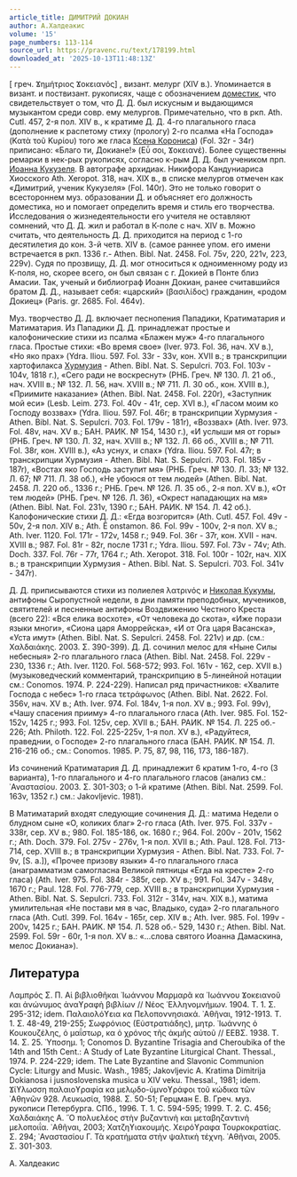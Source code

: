 ```yaml
---
article_title: ДИМИТРИЙ ДОКИАН
author: А.Халдеакис
volume: '15'
page_numbers: 113-114
source_url: https://pravenc.ru/text/178199.html
downloaded_at: '2025-10-13T11:48:13Z'
---
```


[
греч. Ϫημήτριος Ϫοκειανός]
, визант. мелург (XIV в.). Упоминается в визант. и поствизант. рукописях, чаще с обозначением [доместик](https://pravenc.ru/text/доместик.html), что свидетельствует о том, что Д. Д. был искусным и выдающимся музыкантом среди совр. ему мелургов. Примечательно, что в ркп. Ath. Cutl. 457, 2-я пол. XIV в., к кратиме Д. Д. 4-го плагального гласа (дополнение к распетому стиху (прологу) 2-го псалма «На Господа» (Κατὰ τοῦ Κυρίου) того же гласа [Ксена Корониса](<https://pravenc.ru/text/Ксена Корониса.html>)) (Fol. 32r - 34r) приписано: «Благо ти, Докиане!» (Εὖ σοι, Ϫοκειανέ). Более существенны ремарки в нек-рых рукописях, согласно к-рым Д. Д. был учеником прп. [Иоанна Кукузеля](<https://pravenc.ru/text/Иоанна Кукузеля.html>). В автографе архидиак. Никифора Кандуниариса Хиосского Ath. Xeropot. 318, нач. XIX в., в списке мелургов отмечен как «Димитрий, ученик Кукузеля» (Fol. 140r). Это не только говорит о всеcтороннем муз. образовании Д. и объясняет его должность доместика, но и помогает определить время и стиль его творчества. Исследования о жизнедеятельности его учителя не оставляют сомнений, что Д. Д. жил и работал в К-поле с нач. XIV в. Можно считать, что деятельность Д. Д. приходится на период с 1-го десятилетия до кон. 3-й четв. XIV в. (самое раннее упом. его имени встречается в ркп. 1336 г.- Athen. Bibl. Nat. 2458. Fol. 75v, 220, 221v, 223, 229v). Судя по прозвищу, Д. Д. мог относиться к одноименному роду из К-поля, но, скорее всего, он был связан с г. Докией в Понте близ Амасии. Так, ученый и библиограф Иоанн Докиан, ранее считавшийся братом Д. Д., называет себя: «царский» (βασιλίδος) гражданин, «родом Докиец» (Paris. gr. 2685. Fol. 464v).

Муз. творчество Д. Д. включает песнопения Пападики, Кратиматария и Матиматария. Из Пападики Д. Д. принадлежат простые и калофонические стихи из псалма «Блажен муж» 4-го плагального гласа. Простые стихи: «Во время свое» (Iver. 973. Fol. 36, нач. XV в.), «Но яко прах» (Ydra. Iliou. 597. Fol. 33r - 33v, кон. XVII в.; в транскрипции хартофилакса [Хурмузия](https://pravenc.ru/text/Хурмузия.html) - Athen. Bibl. Nat. S. Sepulcri. 703. Fol. 103v - 104v, 1818 г.), «Сего ради не воскреснут» (РНБ. Греч. № 130. Л. 21 об., нач. 
XVIII в.; № 132. Л. 56, нач. XVIII в.; № 711. Л. 30 об., кон. XVIII в.), «Приимите наказание» (Athen. Bibl. Nat. 2458. Fol. 220r), «Заступник мой еси» (Lesb. Leim. 273. Fol. 40v - 41r, сер. XVI в.), «Гласом моим ко Господу воззвах» (Ydra. Iliou. 597. Fol. 46r; в транскрипции Хурмузия - Athen. Bibl. Nat. S. Sepulcri. 703. Fol. 179v - 181r), «Воззвах» (Ath. Iver. 973. Fol. 48v, нач. XV в.; БАН. РАИК. № 154, 1430 г.), «И услыши мя от горы» (РНБ. Греч. № 130. Л. 32, нач. XVIII в.; № 132. Л. 66 об., XVIII в.; № 711. Fol. 38r, кон. XVIII в.), «Аз уснух, и спах» (Ydra. Iliou. 597. Fol. 47r; в транскрипции Хурмузия - Athen. Bibl. Nat. S. Sepulcri. 703. Fol. 185v - 187r), «Востах яко Господь заступит мя» (РНБ. Греч. № 130. Л. 33; № 132. Л. 67; № 711. Л. 38 об.), «Не убоюся от тем людей» (Athen. Bibl. Nat. 2458. Л. 220 об., 1336 г.; РНБ. Греч. № 126. Л. 35 об., 2-я пол. XV в.), «От тем людей» (РНБ. Греч. № 126. Л. 36), «Окрест нападающих на мя» (Athen. Bibl. Nat. Fol. 231v, 1390 г.; БАН. РАИК. № 154. Л. 42 об.). Калофонические стихи Д. Д.: «Егда возгорится» (Ath. Сutl. 457. Fol. 49v - 50v, 2-я пол. XIV в.; Ath. Ê
onstamon. 86. Fol. 99v - 100v, 2-я пол. XV в.; Ath. Iver. 1120. Fol. 171r - 172v, 1458 г.; 949. Fol. 36r - 37r, кон. XVII - нач. XVIII в.; 987. Fol. 81r - 82r, после 1731 г.; Ydra. Iliou. 597. Fol. 73v - 74v; Ath. Doch. 337. Fol. 76r - 77r, 1764 г.; Ath. Xeropot. 318. Fol. 100r - 102r, нач. XIX в.; в транскрипции Хурмузия - Athen. Bibl. Nat. S. Sepulcri. 703. Fol. 341v - 347r).

Д. Д. приписываются стихи из полиелея λατρινός и [Николая Кукумы](<https://pravenc.ru/text/Николая Кукумы.html>), антифоны Сыропустной недели, в дни памяти преподобных, мучеников, святителей и песненные антифоны Воздвижению Честного Креста (всего 22): «Вся елика восхоте», «От человека до скота», «Иже порази языки многи», «Сиона царя Аморрейска», «И от Ога царя Васанска», «Уста имут» (Athen. Bibl. Nat. S. Sepulcri. 2458. Fol. 221v) и др. (см.: Χαλδαιάκης. 2003. Σ. 390-399). Д. Д. сочинил мелос для «Ныне Силы небесныя» 2-го плагального гласа (Athen. Bibl. Nat. 2458. Fol. 229v - 230, 1336 г.; Ath. Iver. 1120. Fol. 568-572; 993. Fol. 161v - 162, сер. XVII в.) (музыковедческий комментарий, транскрипцию в 5-линейной нотации см.: Conomos. 1974. P. 224-229). Написал ряд причастников: «Хвалите Господа с небес» 1-го гласа τετράφωνος (Athen. Bibl. Nat. 2622. Fol. 356v, нач. XV в.; Ath. Iver. 974. Fol. 184v, 1-я пол. XV в.; 993. Fol. 99v), «Чашу спасения прииму» 4-го плагального гласа (Ath. Iver. 985. Fol. 152-152v, 1425 г.; 993. Fol. 125v, cер. XVII в.; БАН. РАИК. № 154. Л. 225 об.- 226; Ath. Philoth. 122. Fol. 225-225v, 1-я пол. XV в.), «Радуйтеся, праведнии, о Господе» 2-го плагального гласа (БАН. РАИК. № 154. Л. 216-216 об.; см.: Conomos. 1985. P. 75, 87, 98, 116, 173, 186-187).

Из сочинений Кратиматария Д. Д. принадлежит 6 кратим 1-го, 4-го (3 варианта), 1-го плагального и 4-го плагального гласов (анализ см.: ᾿Αναστασίου. 2003. Σ. 301-303; о 1-й кратиме (Athen. Bibl. Nat. 2599. Fol. 163v, 1352 г.) см.: Jakovljevic. 1981).

В Матиматарий входят следующие сочинения Д. Д.: матима Недели о блудном сыне «О, коликих благ» 2-го гласа (Ath. Iver. 975. Fol. 337v - 338r, cер. XV в.; 980. Fol. 185-186, ок. 1680 г.; 964. Fol. 200v - 201v, 1562 г.; Ath. Doch. 379. Fol. 275v - 276v, 1-я пол. XVII в.; Ath. Paul. 128. Fol. 713-714, сер. XVIII в.; в транскрипции Хурмузия - Athen. Bibl. Nat. 733. Fol. 7-9v, [S. a.]), «Прочее призову языки» 4-го плагального гласа (анаграмматизм самогласна Великой пятницы «Егда на кресте» 2-го гласа) (Ath. Iver. 975. Fol. 384r - 385r, сер. XV в.; 991. Fol. 347v - 348v, 1670 г.; Paul. 128. Fol. 776-779, сер. XVIII в.; в транскрипции Хурмузия - Athen. Bibl. Nat. S. Sepulcri. 733. Fol. 312r - 314v, нач. XIX в.), матима умилительная «Не постави мя в час, Владыко, суда» 2-го плагального гласа (Ath. Сutl. 399. Fol. 164v - 165r, сер. XIV в.; Ath. Iver. 985. Fol. 199v - 200v, 1425 г.; БАН. РАИК. № 154. Л. 528 об.- 529, 1430 г.; Athen. Bibl. Nat. 2599. Fol. 59r - 60r, 1-я пол. XV в.: «...слова святого Иоанна Дамаскина, мелос Докиана»).

## Литература

Λαμπρός Σ. Π. Αἱ βιβλιοθῆκαι ᾿Ιωάννου Μαρμαρᾶ κα ᾿Ιωάννου Ϫοκειανοῦ και ἀνώνυμος ἀναϒραφὴ βιβλίων // Νέος ῾Ελληνομνήμων. 1904. Τ. 1. Σ. 295-312; idem. Παλαιολόϒεια κα Πελοποννησιακά. ᾿Αθῆναι, 1912-1913. Τ. 1. Σ. 48-49, 219-255; Σωφρόνιος (Εὐστρατιάδης), μητρ. ᾿Ιωάννης ὁ Κουκουζέλης, ὁ μαΐστωρ, κα ὁ χρόνος τῆς ἀκμῆς αὐτοῦ // ΕΕΒΣ. 1938. Τ. 14. Σ. 25. ῾Υποσημ. 1; Conomos D. Byzantine Trisagia and Cheroubika of the 14th and 15th Сent.: A Study of Late Byzantine Liturgical Chant. Thessal., 1974. P. 224-229; idem. The Late Byzantine and Slavonic Communion Cycle: Liturgy and Music. Wash., 1985; Jakovljevic A. Kratima Dimitrija Dokianosa i jusnoslovenska musica u XIV veku. Thessal., 1981; idem. Ϫίϒλωσση παλαιοϒραφία κα μελῳδο-ὑμνοϒράφοι τοῦ κώδικα τῶν ᾿Αθηνῶν 928. Λευκωσία, 1988. Σ. 50-51; Герцман Е. В. Греч. муз. рукописи Петербурга. СПб., 1996. Т. 1. С. 594-595; 1999. T. 2. C. 456; Χαλδαιάκης Α. ῞Ο πολυελέος στὴν βυζαντινὴ και μεταβηζαντινὴ μελοποιΐα. ᾿Αθῆναι, 2003; Χατζηϒιακουμής. Χειρόϒραφα Τουρκοκρατίας. Σ. 294; ᾿Αναστασίου Γ. Τὰ κρατήματα στὴν ψαλτικὴ τέχνη. ᾿Αθῆναι, 2005. Σ. 301-303.

А.  Халдеакис
